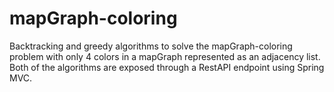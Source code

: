 # mapGraph-coloring
Backtracking and greedy algorithms to solve the mapGraph-coloring problem with only 4 colors in a mapGraph represented as an adjacency list.
Both of the algorithms are exposed through a RestAPI endpoint using Spring MVC.
